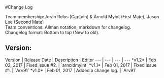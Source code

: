#Change Log

Team membership:  Arvin Rolos (Captain) & Arnold Myint (First Mate), Jason Lee (Second Mate)  
Team conventions: Allman notation, markdown for changelog.  
Changelog format: Bottom to top (New to old).

<h2>Version: </h2>
Version | Release Date | Description  | Editor
--- | --- | --- | ---
*v1.2* | Feb 02, 2017 | Fixed issue #2. | `arnoldmyint`
*v1.1* | Feb 01, 2017 | Fixed issue #1. | `Arv91`
*v1.0* | Feb 01, 2017 | Added a change log. | `Arv91`
